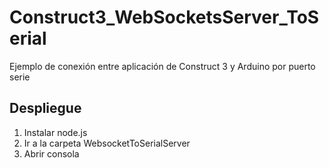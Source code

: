 # Construct3_WebSocketsServer_ToSerial
Ejemplo de conexión entre aplicación de Construct 3 y Arduino por puerto serie

## Despliegue
1. Instalar node.js
2. Ir a la carpeta WebsocketToSerialServer
3. Abrir consola 
